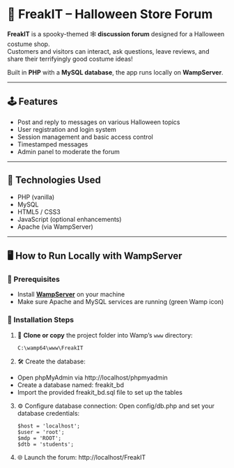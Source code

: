 # 🎃 FreakIT – Halloween Store Forum

**FreakIT** is a spooky-themed 🕸️ **discussion forum** designed for a Halloween costume shop.  
Customers and visitors can interact, ask questions, leave reviews, and share their terrifyingly good costume ideas! 

Built in **PHP** with a **MySQL database**, the app runs locally on **WampServer**.

---

## 🕹️ Features

-  Post and reply to messages on various Halloween topics
-  User registration and login system
-  Session management and basic access control
-  Timestamped messages
-  Admin panel to moderate the forum

---

## 🧱 Technologies Used

-  PHP (vanilla)
-  MySQL
-  HTML5 / CSS3
-  JavaScript (optional enhancements)
-  Apache (via WampServer)

---

## 🖥️ How to Run Locally with WampServer

### 🔧 Prerequisites
- Install **[WampServer](https://www.wampserver.com/en/)** on your machine
- Make sure Apache and MySQL services are running (green Wamp icon)

### 🚀 Installation Steps

1. 📁 **Clone or copy** the project folder into Wamp’s `www` directory:
   ```text
   C:\wamp64\www\FreakIT

2. 🛠️ Create the database:

- Open phpMyAdmin via http://localhost/phpmyadmin
- Create a database named: freakit_bd
- Import the provided freakit_bd.sql file to set up the tables

3. ⚙️ Configure database connection:
Open config/db.php and set your database credentials:

    ```text
    $host = 'localhost';
    $user = 'root';
    $mdp = 'ROOT';
    $dtb = 'students';

4. 🌐 Launch the forum:
   http://localhost/FreakIT



